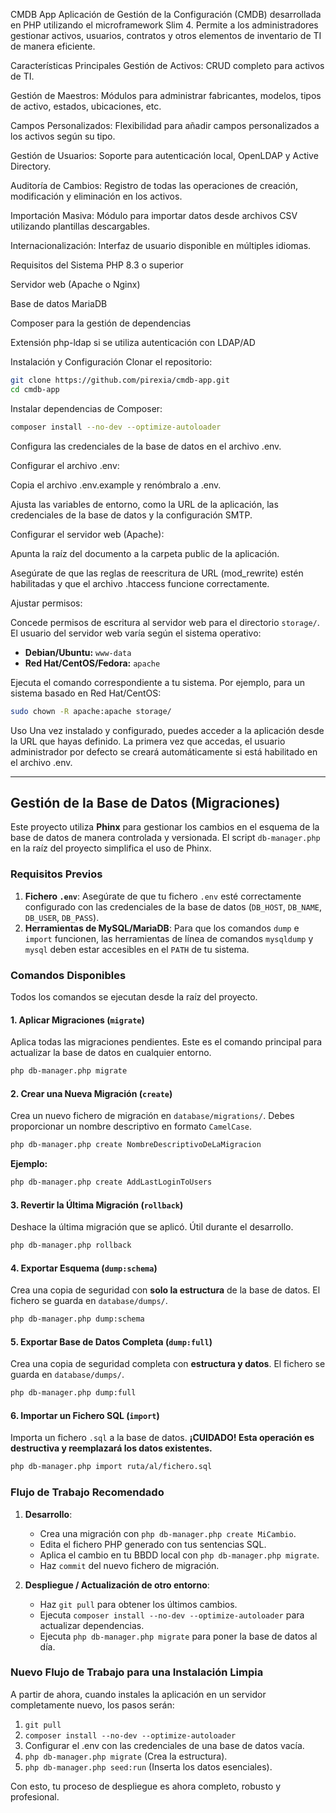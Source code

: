 CMDB App
Aplicación de Gestión de la Configuración (CMDB) desarrollada en PHP utilizando el microframework Slim 4. Permite a los administradores gestionar activos, usuarios, contratos y otros elementos de inventario de TI de manera eficiente.

Características Principales
Gestión de Activos: CRUD completo para activos de TI.

Gestión de Maestros: Módulos para administrar fabricantes, modelos, tipos de activo, estados, ubicaciones, etc.

Campos Personalizados: Flexibilidad para añadir campos personalizados a los activos según su tipo.

Gestión de Usuarios: Soporte para autenticación local, OpenLDAP y Active Directory.

Auditoría de Cambios: Registro de todas las operaciones de creación, modificación y eliminación en los activos.

Importación Masiva: Módulo para importar datos desde archivos CSV utilizando plantillas descargables.

Internacionalización: Interfaz de usuario disponible en múltiples idiomas.

Requisitos del Sistema
PHP 8.3 o superior

Servidor web (Apache o Nginx)

Base de datos MariaDB

Composer para la gestión de dependencias

Extensión php-ldap si se utiliza autenticación con LDAP/AD

Instalación y Configuración
Clonar el repositorio:
```bash
git clone https://github.com/pirexia/cmdb-app.git
cd cmdb-app
```

Instalar dependencias de Composer:
```bash
composer install --no-dev --optimize-autoloader
```

Configura las credenciales de la base de datos en el archivo .env.

Configurar el archivo .env:

Copia el archivo .env.example y renómbralo a .env.

Ajusta las variables de entorno, como la URL de la aplicación, las credenciales de la base de datos y la configuración SMTP.

Configurar el servidor web (Apache):

Apunta la raíz del documento a la carpeta public de la aplicación.

Asegúrate de que las reglas de reescritura de URL (mod_rewrite) estén habilitadas y que el archivo .htaccess funcione correctamente.

Ajustar permisos:

Concede permisos de escritura al servidor web para el directorio `storage/`. El usuario del servidor web varía según el sistema operativo:
- **Debian/Ubuntu:** `www-data`
- **Red Hat/CentOS/Fedora:** `apache`

Ejecuta el comando correspondiente a tu sistema. Por ejemplo, para un sistema basado en Red Hat/CentOS:

```bash
sudo chown -R apache:apache storage/
```

Uso
Una vez instalado y configurado, puedes acceder a la aplicación desde la URL que hayas definido. La primera vez que accedas, el usuario administrador por defecto se creará automáticamente si está habilitado en el archivo .env.

---

## Gestión de la Base de Datos (Migraciones)

Este proyecto utiliza **Phinx** para gestionar los cambios en el esquema de la base de datos de manera controlada y versionada. El script `db-manager.php` en la raíz del proyecto simplifica el uso de Phinx.

### Requisitos Previos

1.  **Fichero `.env`**: Asegúrate de que tu fichero `.env` esté correctamente configurado con las credenciales de la base de datos (`DB_HOST`, `DB_NAME`, `DB_USER`, `DB_PASS`).
2.  **Herramientas de MySQL/MariaDB**: Para que los comandos `dump` e `import` funcionen, las herramientas de línea de comandos `mysqldump` y `mysql` deben estar accesibles en el `PATH` de tu sistema.

### Comandos Disponibles

Todos los comandos se ejecutan desde la raíz del proyecto.

#### 1. Aplicar Migraciones (`migrate`)

Aplica todas las migraciones pendientes. Este es el comando principal para actualizar la base de datos en cualquier entorno.

```bash
php db-manager.php migrate
```

#### 2. Crear una Nueva Migración (`create`)

Crea un nuevo fichero de migración en `database/migrations/`. Debes proporcionar un nombre descriptivo en formato `CamelCase`.

```bash
php db-manager.php create NombreDescriptivoDeLaMigracion
```

**Ejemplo:**
```bash
php db-manager.php create AddLastLoginToUsers
```

#### 3. Revertir la Última Migración (`rollback`)

Deshace la última migración que se aplicó. Útil durante el desarrollo.

```bash
php db-manager.php rollback
```

#### 4. Exportar Esquema (`dump:schema`)

Crea una copia de seguridad con **solo la estructura** de la base de datos. El fichero se guarda en `database/dumps/`.

```bash
php db-manager.php dump:schema
```

#### 5. Exportar Base de Datos Completa (`dump:full`)

Crea una copia de seguridad completa con **estructura y datos**. El fichero se guarda en `database/dumps/`.

```bash
php db-manager.php dump:full
```

#### 6. Importar un Fichero SQL (`import`)

Importa un fichero `.sql` a la base de datos. **¡CUIDADO! Esta operación es destructiva y reemplazará los datos existentes.**

```bash
php db-manager.php import ruta/al/fichero.sql
```

### Flujo de Trabajo Recomendado

1.  **Desarrollo**:
    -   Crea una migración con `php db-manager.php create MiCambio`.
    -   Edita el fichero PHP generado con tus sentencias SQL.
    -   Aplica el cambio en tu BBDD local con `php db-manager.php migrate`.
    -   Haz `commit` del nuevo fichero de migración.

2.  **Despliegue / Actualización de otro entorno**:
    -   Haz `git pull` para obtener los últimos cambios.
    -   Ejecuta `composer install --no-dev --optimize-autoloader` para actualizar dependencias.
    -   Ejecuta `php db-manager.php migrate` para poner la base de datos al día.


### Nuevo Flujo de Trabajo para una Instalación Limpia
A partir de ahora, cuando instales la aplicación en un servidor completamente nuevo, los pasos serán:

1. `git pull`
2. `composer install --no-dev --optimize-autoloader`
3. Configurar el .env con las credenciales de una base de datos vacía.
4. `php db-manager.php migrate` (Crea la estructura).
5. `php db-manager.php seed:run` (Inserta los datos esenciales).

Con esto, tu proceso de despliegue es ahora completo, robusto y profesional.
